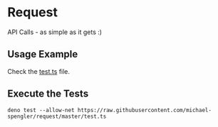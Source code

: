 # Request
API Calls - as simple as it gets :) 

## Usage Example 
Check the [test.ts](https://raw.githubusercontent.com/michael-spengler/request/master/test.ts) file.

## Execute the Tests
```
deno test --allow-net https://raw.githubusercontent.com/michael-spengler/request/master/test.ts
```
